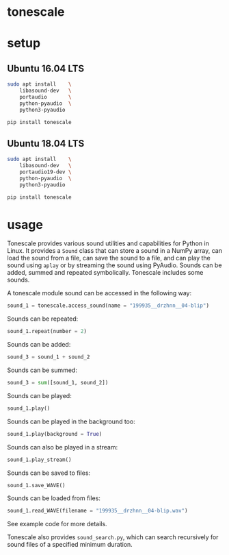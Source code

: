 # tonescale

# setup

## Ubuntu 16.04 LTS

```Bash
sudo apt install    \
    libasound-dev   \
    portaudio       \
    python-pyaudio  \
    python3-pyaudio

pip install tonescale
```

## Ubuntu 18.04 LTS

```Bash
sudo apt install    \
    libasound-dev   \
    portaudio19-dev \
    python-pyaudio  \
    python3-pyaudio

pip install tonescale
```

# usage

Tonescale provides various sound utilities and capabilities for Python in Linux. It provides a `Sound` class that can store a sound in a NumPy array, can load the sound from a file, can save the sound to a file, and can play the sound using `aplay` or by streaming the sound using PyAudio. Sounds can be added, summed and repeated symbolically. Tonescale includes some sounds.

A tonescale module sound can be accessed in the following way:

```Python
sound_1 = tonescale.access_sound(name = "199935__drzhnn__04-blip")
```

Sounds can be repeated:

```Python
sound_1.repeat(number = 2)
```

Sounds can be added:

```Python
sound_3 = sound_1 + sound_2
```

Sounds can be summed:

```Python
sound_3 = sum([sound_1, sound_2])
```

Sounds can be played:

```Python
sound_1.play()
```

Sounds can be played in the background too:

```Python
sound_1.play(background = True)
```

Sounds can also be played in a stream:

```Python
sound_1.play_stream()
```

Sounds can be saved to files:

```Python
sound_1.save_WAVE()
```

Sounds can be loaded from files:

```Python
sound_1.read_WAVE(filename = "199935__drzhnn__04-blip.wav")
```

See example code for more details.

Tonescale also provides `sound_search.py`, which can search recursively for sound files of a specified minimum duration.
